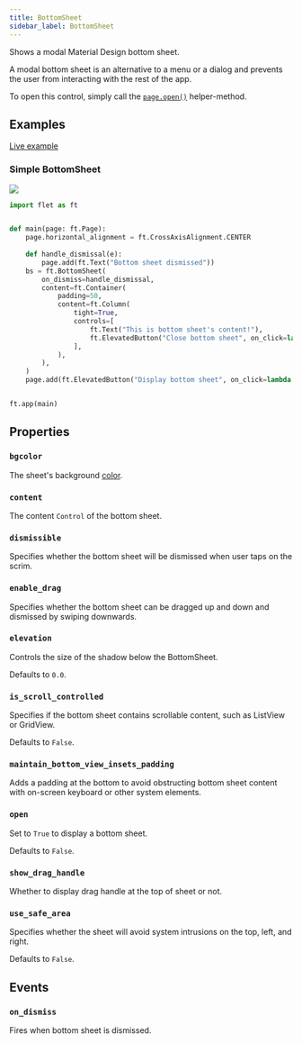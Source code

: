 ```yaml
---
title: BottomSheet
sidebar_label: BottomSheet
---
```


Shows a modal Material Design bottom sheet.

A modal bottom sheet is an alternative to a menu or a dialog and prevents the user from interacting with the rest of the app.

To open this control, simply call the [`page.open()`](/docs/controls/page#opencontrol) helper-method.

## Examples

[Live example](https://flet-controls-gallery.fly.dev/dialogs/bottomsheet)

### Simple BottomSheet

<img src="/img/docs/controls/bottom-sheet/bottom-sheet-sample.gif" className="screenshot-30"/>

```python
import flet as ft


def main(page: ft.Page):
    page.horizontal_alignment = ft.CrossAxisAlignment.CENTER
    
    def handle_dismissal(e):
        page.add(ft.Text("Bottom sheet dismissed"))
    bs = ft.BottomSheet(
        on_dismiss=handle_dismissal,
        content=ft.Container(
            padding=50,
            content=ft.Column(
                tight=True,
                controls=[
                    ft.Text("This is bottom sheet's content!"),
                    ft.ElevatedButton("Close bottom sheet", on_click=lambda _: page.close(bs)),
                ],
            ),
        ),
    )
    page.add(ft.ElevatedButton("Display bottom sheet", on_click=lambda _: page.open(bs)))


ft.app(main)
```

## Properties

### `bgcolor`

The sheet's background [color](/docs/reference/colors).

### `content`

The content `Control` of the bottom sheet.

### `dismissible`

Specifies whether the bottom sheet will be dismissed when user taps on the scrim.

### `enable_drag`

Specifies whether the bottom sheet can be dragged up and down and dismissed by swiping downwards.

### `elevation`

Controls the size of the shadow below the BottomSheet.

Defaults to `0.0`.

### `is_scroll_controlled`

Specifies if the bottom sheet contains scrollable content, such as ListView or GridView.

Defaults to `False`.

### `maintain_bottom_view_insets_padding`

Adds a padding at the bottom to avoid obstructing bottom sheet content with on-screen keyboard or other system elements.

### `open`

Set to `True` to display a bottom sheet.

Defaults to `False`.

### `show_drag_handle`

Whether to display drag handle at the top of sheet or not.

### `use_safe_area`

Specifies whether the sheet will avoid system intrusions on the top, left, and right.

Defaults to `False`.

## Events

### `on_dismiss`

Fires when bottom sheet is dismissed.